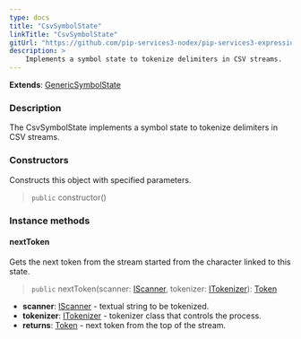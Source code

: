 ```yaml
---
type: docs
title: "CsvSymbolState"
linkTitle: "CsvSymbolState"
gitUrl: "https://github.com/pip-services3-nodex/pip-services3-expressions-nodex"
description: > 
    Implements a symbol state to tokenize delimiters in CSV streams.
---
```


**Extends**: [GenericSymbolState](../../tokenizers/generic/generic_symbol_state)

### Description

The CsvSymbolState implements a symbol state to tokenize delimiters in CSV streams.

### Constructors
Constructs this object with specified parameters.

> `public` constructor()

### Instance methods

#### nextToken
Gets the next token from the stream started from the character linked to this state.

> `public` nextToken(scanner: [IScanner](../../io/iscanner), tokenizer: [ITokenizer](../../tokenizers/itokenizer)): [Token](../../tokenizers/token)

- **scanner**: [IScanner](../../io/iscanner) - textual string to be tokenized.
- **tokenizer**: [ITokenizer](../../tokenizers/itokenizer) - tokenizer class that controls the process.
- **returns**: [Token](../../tokenizers/token) - next token from the top of the stream.
